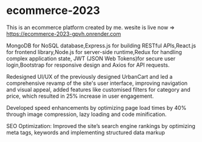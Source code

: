 # ecommerce-2023


This is an ecommerce platform created by me.
wesite is live now => https://ecommerce-2023-gpvh.onrender.com

MongoDB for NoSQL database,Express.js for building RESTful APIs,React.js for frontend library,Node.js for server-side runtime,Redux for
handling complex application state, JWT (JSON Web Tokens)for secure user login,Bootstrap for responsive design and Axios for API requests.


Redesigned UI/UX of the previously designed UrbanCart and led a comprehensive revamp of the site's user interface, improving navigation
and visual appeal, added features like customised filters for category and price, which resulted in 25% increase in user engagement.


Developed speed enhancements by optimizing page load times by 40% through image compression, lazy loading and code minification.

 
 SEO Optimization: Improved the site’s search engine rankings by optimizing meta tags, keywords and implementing structured data markup
